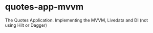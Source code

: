 # quotes-app-mvvm
The Quotes Application. Implementing the MVVM, Livedata and DI (not using Hilt or Dagger)
